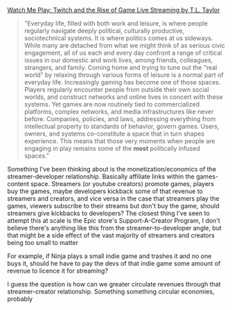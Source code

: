 [Watch Me Play: Twitch and the Rise of Game Live Streaming by T.L. Taylor](https://www.goodreads.com/book/show/39204051-watch-me-play)

> "Everyday life, filled with both work and leisure, is where people regularly navigate deeply political, culturally productive, sociotechnical systems. It is where politics comes at us sideways. While many are detached from what we might think of as serious civic engagement, all of us each and every day confront a range of critical issues in our domestic and work lives, among friends, colleagues, strangers, and family. Coming home and trying to tune out the "real world" by relaxing through various forms of leisure is a normal part of everyday life. Increasingly gaming has become one of those spaces. Players regularly encounter people from outside their own social worlds, and construct networks and online lives in concert with these systems. Yet games are now routinely tied to commercialized platforms, complex networks, and media infrastructures like never before. Companies, policies, and laws, addressing everything from intellectual property to standards of behavior, govern games. Users, owners, and systems co-constitute a space that in turn shapes experience. This means that those very moments when people are engaging in play remains some of the __most__ politically infused spaces."

Something I've been thinking about is the monetization/economics of the streamer-developer relationship. Basically affiliate links within the games-content space. Streamers (or youtube creators) promote games, players buy the games, maybe developers kickback some of that revenue to streamers and creators, and vice versa in the case that streamers play the games, viewers subscribe to their streams but don't buy the game, should streamers give kickbacks to developers? The closest thing I've seen to attempt this at scale is the Epic store's Support-A-Creator Program, I don't believe there's anything like this from the streamer-to-developer angle, but that might be a side effect of the vast majority of streamers and creators being too small to matter

For example, if Ninja plays a small indie game and trashes it and no one buys it, should he have to pay the devs of that indie game some amount of revenue to licence it for streaming?

I guess the question is how can we greater circulate revenues through that streamer-creator relationship. Something something circular economies, probably
